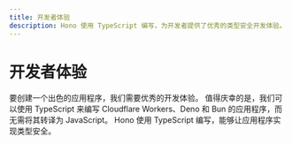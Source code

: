 ```yaml
---
title: 开发者体验
description: Hono 使用 TypeScript 编写，为开发者提供了优秀的类型安全开发体验。
---
```

# 开发者体验

要创建一个出色的应用程序，我们需要优秀的开发体验。
值得庆幸的是，我们可以使用 TypeScript 来编写 Cloudflare Workers、Deno 和 Bun 的应用程序，而无需将其转译为 JavaScript。
Hono 使用 TypeScript 编写，能够让应用程序实现类型安全。

